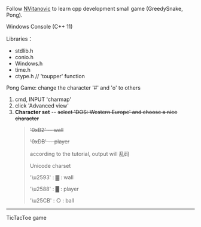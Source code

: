 Follow [NVitanovic](https://www.youtube.com/@NVitanovic) to learn cpp development small game (GreedySnake, Pong).


Windows Console  (C++ 11)

Libraries：
- stdlib.h
- conio.h
- Windows.h
- time.h
- ctype.h  // 'toupper' function


Pong Game: change the character '#' and 'o' to others
1. cmd, INPUT 'charmap'
2. click 'Advanced view'
3. **Character set** -- ~~select 'DOS: Western Europe' and choose a nice character~~
    > ~~'0xB2' -- wall~~
   > 
   > ~~'0xDB' -- player~~
   > 
   > according to the tutorial, output will 乱码
   > 
   > Unicode charset
   > 
   > '\u2593' : ▓ : wall
   > 
   > '\u2588' : █ : player
   > 
   > '\u25CB' : ○ : ball

---
TicTacToe game
 
